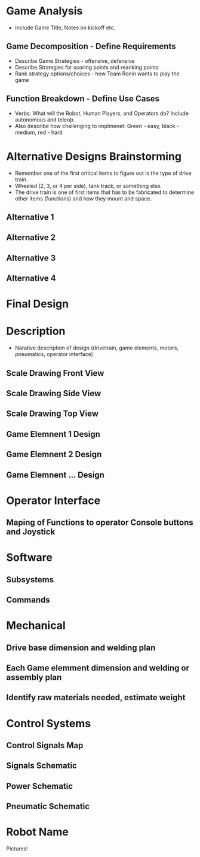 # Game Analysis
* Include Game Title, Notes on kickoff etc.

## Game Decomposition - Define Requirements
* Describe Game Strategies - offensive, defensive
* Describe Strategies for scoring points and reanking points
* Rank strategy options/choices - how Team Ronin wants to play the game

## Function Breakdown - Define Use Cases
* Verbs: What will the Robot, Human Players, and Operators do? Include autonomous and teleop.
* Also describe how challenging to implmenet: Green - easy, black - medium, red - hard

# Alternative Designs Brainstorming
* Remember one of the first critical items to figure out is the type of drive train. 
* Wheeled (2, 3, or 4 per side), tank track, or something else. 
* The drive train is one of first items that has to be fabricated to determine other items (functions) and how they mount and space.

## Alternative 1

## Alternative 2

## Alternative 3

## Alternative 4

# Final Design
# Description
* Narative description of design (drivetrain, game elements, motors, pneumatics, operator interface)

## Scale Drawing Front View
## Scale Drawing Side View
## Scale Drawing Top View
## Game Elemnent 1 Design
## Game Elemnent 2 Design
## Game Elemnent ... Design

# Operator Interface
## Maping of Functions to operator Console buttons and Joystick

# Software
## Subsystems
## Commands

# Mechanical
## Drive base dimension and welding plan
## Each Game elemment dimension and welding or assembly plan
## 
## Identify raw materials needed, estimate weight

# Control Systems
## Control Signals Map

## Signals Schematic

## Power Schematic

## Pneumatic Schematic

# Robot Name
Pictures!
